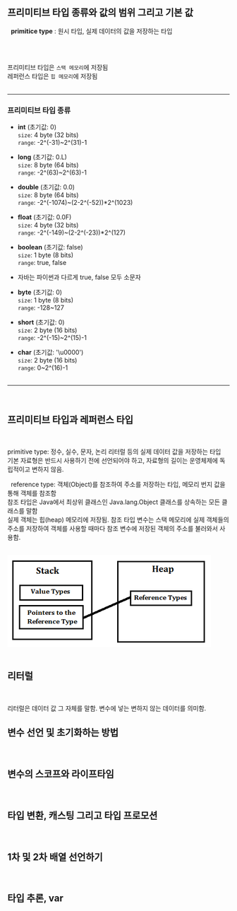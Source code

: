 ## 프리미티브 타입 종류와 값의 범위 그리고 기본 값  
&nbsp;
**primitice type** : 원시 타입, 실제 데이터의 값을 저장하는 타입  
&nbsp;

&nbsp;

프리미티브 타입은 `스택 메모리`에 저장됨  
레퍼런스 타입은 `힙 메모리`에 저장됨   
&nbsp;
- - -  
### 프리미티브 타입 종류  
- **int**  (초기값: 0)  
`size`: 4 byte (32 bits)  
`range`: -2^(-31)~2^(31)-1  

- **long**  (초기값: 0.L)  
`size`: 8 byte (64 bits)  
`range`: -2^(63)~2^(63)-1 

- **double**  (초기값: 0.0)  
`size`: 8 byte (64 bits)    
`range`: -2^(-1074)~(2-2^(-52))*2^(1023)  

- **float**  (초기값: 0.0F)  
`size`: 4 byte (32 bits)      
`range`: -2^(-149)~(2-2^(-23))*2^(127)  
  
- **boolean**  (초기값: false)    
`size`: 1 byte (8 bits)  
`range`: true, false  
* 자바는 파이썬과 다르게 true, false 모두 소문자

- **byte**  (초기값: 0)  
`size`: 1 byte (8 bits)    
`range`: -128~127

- **short**  (초기값: 0)  
`size`: 2 byte (16 bits)    
`range`: -2^(-15)~2^(15)-1

- **char**  (초기값: '\u0000')  
`size`: 2 byte (16 bits)     
`range`: 0~2^(16)-1  
&nbsp;

- - -
&nbsp;
&nbsp;

## 프리미티브 타입과 레퍼런스 타입  
&nbsp;
&nbsp;

primitive type: 정수, 실수, 문자, 논리 리터럴 등의 실제 데이터 값을 저장하는 타입  
기본 자료형은 반드시 사용하기 전에 선언되어야 하고, 자료형의 길이는 운영체제에 독립적이고 변하지 않음.   

&nbsp;
reference type: 객체(Object)를 참조하여 주소를 저장하는 타입, 메모리 번지 값을 통해 객체를 참조함  
참조 타입은 Java에서 최상위 클래스인 Java.lang.Object 클래스를 상속하는 모든 클래스를 말함  
실제 객체는 힙(heap) 메모리에 저장됨. 참조 타입 변수는 스택 메모리에 실제 객체들의 주소를 저장하여 객체를 사용할 때마다 참조 변수에 저장된 객체의 주소를 불러와서 사용함.   

&nbsp;  
![](./assets/save_area.png)  
&nbsp;  


## 리터럴  
 &nbsp;

리터럴은 데이터 값 그 자체를 말함. 변수에 넣는 변하지 않는 데이터를 의미함.   



## 변수 선언 및 초기화하는 방법  
&nbsp;

## 변수의 스코프와 라이프타임  
&nbsp;

## 타입 변환, 캐스팅 그리고 타입 프로모션  
&nbsp;

## 1차 및 2차 배열 선언하기  
&nbsp;

## 타입 추론, var  
&nbsp;
